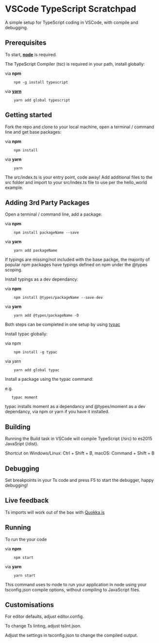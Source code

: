 # VSCode TypeScript Scratchpad

A simple setup for TypeScript coding in VSCode, with compile and debugging.

## Prerequisites

To start, **[node](https://nodejs.org)** is required.

The TypeScript Compiler (tsc) is required in your path, install globally:

via **npm**
```
    npm -g install typescript
```

via **[yarn](https://yarnpkg.com)**
```
    yarn add global typescript
```

## Getting started

Fork the repo and clone to your local machine, open a terminal / command line and get base packages:

via **npm**
```
    npm install
```

via **yarn**
```
    yarn
```

The src/index.ts is your entry point, code away! Add additional files to the src folder and import to your src/index.ts file to use per the hello_world example.

## Adding 3rd Party Packages

Open a terminal / command line, add a package:

via **npm**
```
    npm install packageName --save
```

via **yarn**
```
    yarn add packageName
```

If typings are missing/not included with the base packge, the majority of popular npm packages have typings defined on npm under the @types scoping.

Install typings as a dev dependancy:

via **npm**
```
    npm install @types/packageName --save-dev
```

via **yarn**
```
    yarn add @types/packageName -D
```

Both steps can be completed in one setup by using [typac](https://github.com/ewgenius/typac)

Install typac globally:

via npm
```
    npm install -g typac
```

via yarn
```
    yarn add global typac
```

Install a package using the typac command:

e.g.
```
   typac moment
```

typac installs moment as a dependancy and @types/moment as a dev dependancy, via npm or yarn if you have it installed.

## Building

Running the Build task in VSCode will compile TypeScript (/src) to es2015 JavaSript (/dist).

Shortcut on Windows/Linux: Ctrl + Shift + B, macOS: Command + Shift + B

## Debugging

Set breakpoints in your Ts code and press F5 to start the debugger, happy debugging!

## Live feedback

Ts imports will work out of the box with [Quokka.js](https://quokkajs.com)

## Running

To run the your code

via **npm**
```
    npm start
```

via **yarn**
```
    yarn start
```

This command uses ts-node to run your application in node using your tsconfig.json compile options, without compiling to JavaScript files.

## Customisations

For editor defaults, adjust editor.config.

To change Ts linting, adjust tslint.json.

Adjust the settings in tsconfig.json to change the compiled output.
